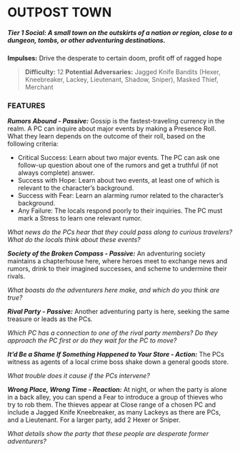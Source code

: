 # OUTPOST TOWN

##### **Tier 1 Social:** *A small town on the outskirts of a nation or region, close to a dungeon, tombs, or other adventuring destinations.*

**Impulses:** Drive the desperate to certain doom, profit off of ragged hope

> **Difficulty:** 12
> **Potential Adversaries:** Jagged Knife Bandits (Hexer, Kneebreaker, Lackey, Lieutenant, Shadow, Sniper), Masked Thief, Merchant

### FEATURES

***Rumors Abound - Passive:*** Gossip is the fastest-traveling currency in the realm. A PC can inquire about major events by making a Presence Roll. What they learn depends on the outcome of their roll, based on the following criteria:

  - Critical Success: Learn about two major events. The PC can ask one follow-up question about one of the rumors and get a truthful (if not always complete) answer.
  - Success with Hope: Learn about two events, at least one of which is relevant to the character’s background.
  - Success with Fear: Learn an alarming rumor related to the character’s background.
  - Any Failure: The locals respond poorly to their inquiries. The PC must mark a Stress to learn one relevant rumor.

  *What news do the PCs hear that they could pass along to curious travelers? What do the locals think about these events?*

***Society of the Broken Compass - Passive:*** An adventuring society maintains a chapterhouse here, where heroes meet to exchange news and rumors, drink to their imagined successes, and scheme to undermine their rivals.

  *What boasts do the adventurers here make, and which do you think are true?*

***Rival Party - Passive:*** Another adventuring party is here, seeking the same treasure or leads as the PCs.

  *Which PC has a connection to one of the rival party members? Do they approach the PC first or do they wait for the PC to move?*

***It’d Be a Shame If Something Happened to Your Store - Action:*** The PCs witness as agents of a local crime boss shake down a general goods store.

  *What trouble does it cause if the PCs intervene?*

***Wrong Place, Wrong Time - Reaction:*** At night, or when the party is alone in a back alley, you can spend a Fear to introduce a group of thieves who try to rob them. The thieves appear at Close range of a chosen PC and include a Jagged Knife Kneebreaker, as many Lackeys as there are PCs, and a Lieutenant. For a larger party, add 2 Hexer or Sniper.

  *What details show the party that these people are desperate former adventurers?*
